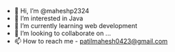 - 👋 Hi, I’m @maheshp2324
- 👀 I’m interested in Java 
- 🌱 I’m currently learning web development 
- 💞️ I’m looking to collaborate on ...
- 📫 How to reach me - patilmahesh0423@gmail.com

<!---
maheshp2324/maheshp2324 is a ✨ special ✨ repository because its `README.md` (this file) appears on your GitHub profile.
You can click the Preview link to take a look at your changes.
--->

